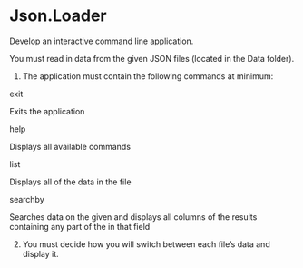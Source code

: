 ﻿# Json.Loader
Develop an interactive command line application. 

You must read in data from the given JSON files (located in the Data folder).
 
1) The application must contain the following commands at minimum:
 
exit

Exits the application

help

Displays all available commands

list

Displays all of the data in the file

searchby <field> <searchString>

Searches data on the given <field> and displays all columns of the results containing any part of the <searchString> in that field

2) You must decide how you will switch between each file’s data and display it.
